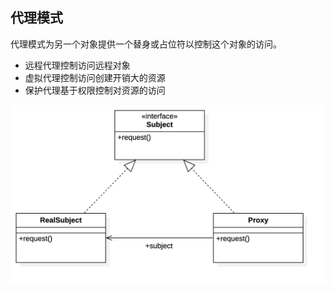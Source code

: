 ## 代理模式

代理模式为另一个对象提供一个替身或占位符以控制这个对象的访问。

- 远程代理控制访问远程对象
- 虚拟代理控制访问创建开销大的资源
- 保护代理基于权限控制对资源的访问

![](https://github.com/pointer95/notes/blob/master/pics/Proxy.png?raw=true)


